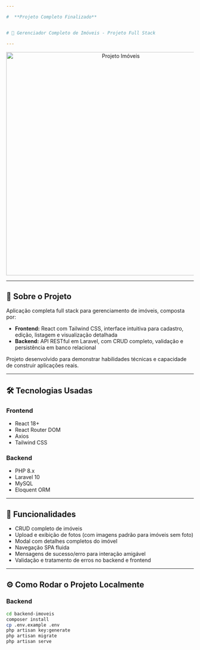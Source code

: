 ```yaml
---

#  **Projeto Completo Finalizado**


# 🏡 Gerenciador Completo de Imóveis - Projeto Full Stack

---
```


<p align="center">
  <img src="https://user-images.githubusercontent.com/your-username/project-image.png" alt="Projeto Imóveis" width="600" />
</p>

---

## 🚀 Sobre o Projeto

Aplicação completa full stack para gerenciamento de imóveis, composta por:

- **Frontend:** React com Tailwind CSS, interface intuitiva para cadastro, edição, listagem e visualização detalhada
- **Backend:** API RESTful em Laravel, com CRUD completo, validação e persistência em banco relacional

Projeto desenvolvido para demonstrar habilidades técnicas e capacidade de construir aplicações reais.

---

## 🛠️ Tecnologias Usadas

### Frontend

- React 18+
- React Router DOM
- Axios
- Tailwind CSS

### Backend

- PHP 8.x
- Laravel 10
- MySQL
- Eloquent ORM

---

## 🎯 Funcionalidades

- CRUD completo de imóveis
- Upload e exibição de fotos (com imagens padrão para imóveis sem foto)
- Modal com detalhes completos do imóvel
- Navegação SPA fluida
- Mensagens de sucesso/erro para interação amigável
- Validação e tratamento de erros no backend e frontend

---

## ⚙️ Como Rodar o Projeto Localmente

### Backend

```bash
cd backend-imoveis
composer install
cp .env.example .env
php artisan key:generate
php artisan migrate
php artisan serve

